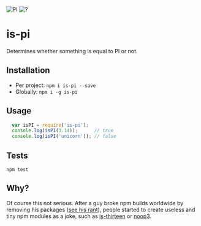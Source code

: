 ![PI](http://a3.mzstatic.com/us/r30/Purple69/v4/9e/6f/37/9e6f375c-15cf-42b5-2222-193e5c9f9462/icon256.png) ![?](http://www.iconsdb.com/icons/preview/black/question-mark-6-xxl.png)


is-pi
=====
Determines whether something is equal to PI or not.

## Installation

* Per project: `npm i is-pi --save`
* Globally: `npm i -g is-pi`

## Usage

```javascript
  var isPI = require('is-pi');
  console.log(isPI(3.14)); 		// true
  console.log(isPI('unicorn')); // false
```

## Tests

`npm test`

## Why?

Of course this not serious. After a guy broke npm builds worldwide by removing his packages ([see his rant](https://medium.com/@azerbike/i-ve-just-liberated-my-modules-9045c06be67c#.iyjyv79zz)), people started to create useless and tiny npm modules as a joke, such as [is-thirteen](https://github.com/jezen/is-thirteen) or [noop3](https://github.com/sindresorhus/noop3).
